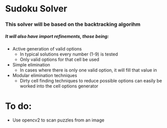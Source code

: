 # Sudoku Solver

### This solver will be based on the backtracking algorihm
##### It will also have import refinements, those being:
- Active generation of valid options
  - In typical solutions every number (1-9) is tested
  - Only valid options for that cell be used
- Simple elimination
  - In cases where there is only one valid option, it will fill that value in
- Modular elimination techniques
  - Dirty cell finding techniques to reduce possible options can easily be worked into the cell options generator


# To do:
- Use opencv2 to scan puzzles from an image
